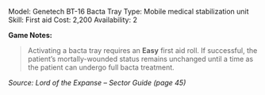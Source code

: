 Model: Genetech BT-16 Bacta Tray
Type: Mobile medical stabilization unit
Skill: First aid
Cost: 2,200
Availability: 2

**Game Notes:** 
> Activating a bacta tray requires an **Easy** first aid roll. If successful, the patient’s mortally-wounded status remains unchanged until a time as the patient can undergo full bacta treatment.

*Source: Lord of the Expanse – Sector Guide (page 45)*